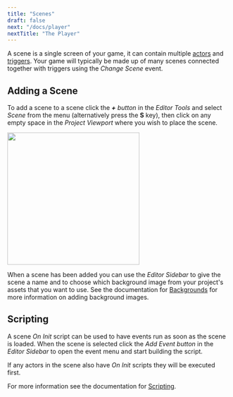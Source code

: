 ```yaml
---
title: "Scenes"
draft: false
next: "/docs/player"
nextTitle: "The Player"
---
```


A scene is a single screen of your game, it can contain multiple [actors](/docs/actors) and [triggers](/docs/triggers). Your game will typically be made up of many scenes connected together with triggers using the _Change Scene_ event.

## Adding a Scene

To add a scene to a scene click the _**+** button_ in the _Editor Tools_ and select _Scene_ from the menu (alternatively press the **S** key), then click on any empty space in the _Project Viewport_ where you wish to place the scene.

<img src="/img/screenshots/add-scene.gif" style="width:300px"/>

When a scene has been added you can use the _Editor Sidebar_ to give the scene a name and to choose which background image from your project's assets that you want to use. See the documentation for [Backgrounds](/docs/backgrounds) for more information on adding background images.

## Scripting

A scene _On Init_ script can be used to have events run as soon as the scene is loaded. When the scene is selected click the _Add Event button_ in the _Editor Sidebar_ to open the event menu and start building the script.

If any actors in the scene also have _On Init_ scripts they will be executed first.

For more information see the documentation for [Scripting](/docs/scripting).
